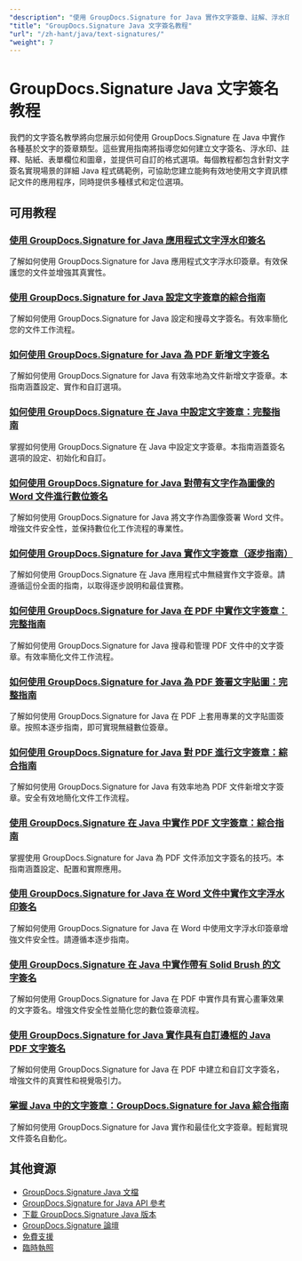 ```yaml
---
"description": "使用 GroupDocs.Signature for Java 實作文字簽章、註解、浮水印和基於文字的文件標記的逐步教學。"
"title": "GroupDocs.Signature Java 文字簽名教程"
"url": "/zh-hant/java/text-signatures/"
"weight": 7
---
```


# GroupDocs.Signature Java 文字簽名教程

我們的文字簽名教學將向您展示如何使用 GroupDocs.Signature 在 Java 中實作各種基於文字的簽章類型。這些實用指南將指導您如何建立文字簽名、浮水印、註釋、貼紙、表單欄位和圖章，並提供可自訂的格式選項。每個教程都包含針對文字簽名實現場景的詳細 Java 程式碼範例，可協助您建立能夠有效地使用文字資訊標記文件的應用程序，同時提供多種樣式和定位選項。

## 可用教程

### [使用 GroupDocs.Signature for Java 應用程式文字浮水印簽名](./apply-text-watermark-signature-groupdocs-java/)
了解如何使用 GroupDocs.Signature for Java 應用程式文字浮水印簽章。有效保護您的文件並增強其真實性。

### [使用 GroupDocs.Signature for Java 設定文字簽章的綜合指南](./guide-setting-up-text-signatures-groupdocs-signature-java/)
了解如何使用 GroupDocs.Signature for Java 設定和搜尋文字簽名。有效率簡化您的文件工作流程。

### [如何使用 GroupDocs.Signature for Java 為 PDF 新增文字簽名](./groupdocs-signature-java-add-text-signature/)
了解如何使用 GroupDocs.Signature for Java 有效率地為文件新增文字簽章。本指南涵蓋設定、實作和自訂選項。

### [如何使用 GroupDocs.Signature 在 Java 中設定文字簽章：完整指南](./configure-text-signatures-java-groupdocs-signature/)
掌握如何使用 GroupDocs.Signature 在 Java 中設定文字簽章。本指南涵蓋簽名選項的設定、初始化和自訂。

### [如何使用 GroupDocs.Signature for Java 對帶有文字作為圖像的 Word 文件進行數位簽名](./sign-word-docs-text-image-groupdocs-java/)
了解如何使用 GroupDocs.Signature for Java 將文字作為圖像簽署 Word 文件。增強文件安全性，並保持數位化工作流程的專業性。

### [如何使用 GroupDocs.Signature for Java 實作文字簽章（逐步指南）](./implement-text-signatures-groupdocs-java/)
了解如何使用 GroupDocs.Signature 在 Java 應用程式中無縫實作文字簽章。請遵循這份全面的指南，以取得逐步說明和最佳實務。

### [如何使用 GroupDocs.Signature for Java 在 PDF 中實作文字簽章：完整指南](./groupdocs-signature-java-text-signatures-pdf/)
了解如何使用 GroupDocs.Signature for Java 搜尋和管理 PDF 文件中的文字簽章。有效率簡化文件工作流程。

### [如何使用 GroupDocs.Signature for Java 為 PDF 簽署文字貼圖：完整指南](./groupdocs-signature-java-pdf-text-sticker/)
了解如何使用 GroupDocs.Signature for Java 在 PDF 上套用專業的文字貼圖簽章。按照本逐步指南，即可實現無縫數位簽章。

### [如何使用 GroupDocs.Signature for Java 對 PDF 進行文字簽章：綜合指南](./sign-pdf-text-groupdocs-signature-java/)
了解如何使用 GroupDocs.Signature for Java 有效率地為 PDF 文件新增文字簽章。安全有效地簡化文件工作流程。

### [使用 GroupDocs.Signature 在 Java 中實作 PDF 文字簽章：綜合指南](./pdf-text-signatures-java-groupdocs-signature/)
掌握使用 GroupDocs.Signature for Java 為 PDF 文件添加文字簽名的技巧。本指南涵蓋設定、配置和實際應用。

### [使用 GroupDocs.Signature for Java 在 Word 文件中實作文字浮水印簽名](./implement-text-watermark-signature-word-documents-groupdocs-java/)
了解如何使用 GroupDocs.Signature for Java 在 Word 中使用文字浮水印簽章增強文件安全性。請遵循本逐步指南。

### [使用 GroupDocs.Signature 在 Java 中實作帶有 Solid Brush 的文字簽名](./groupdocs-signature-java-text-solid-brush/)
了解如何使用 GroupDocs.Signature for Java 在 PDF 中實作具有實心畫筆效果的文字簽名。增強文件安全性並簡化您的數位簽章流程。

### [使用 GroupDocs.Signature for Java 實作具有自訂邊框的 Java PDF 文字簽名](./java-pdf-text-signatures-groupdocs-custom-borders/)
了解如何使用 GroupDocs.Signature for Java 在 PDF 中建立和自訂文字簽名，增強文件的真實性和視覺吸引力。

### [掌握 Java 中的文字簽章：GroupDocs.Signature for Java 綜合指南](./groupdocs-signature-java-text-signatures-guide/)
了解如何使用 GroupDocs.Signature for Java 實作和最佳化文字簽章。輕鬆實現文件簽名自動化。

## 其他資源

- [GroupDocs.Signature Java 文檔](https://docs.groupdocs.com/signature/java/)
- [GroupDocs.Signature for Java API 參考](https://reference.groupdocs.com/signature/java/)
- [下載 GroupDocs.Signature Java 版本](https://releases.groupdocs.com/signature/java/)
- [GroupDocs.Signature 論壇](https://forum.groupdocs.com/c/signature)
- [免費支援](https://forum.groupdocs.com/)
- [臨時執照](https://purchase.groupdocs.com/temporary-license/)